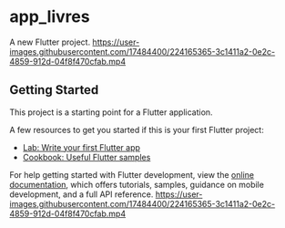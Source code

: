 # app_livres

A new Flutter project.
 https://user-images.githubusercontent.com/17484400/224165365-3c1411a2-0e2c-4859-912d-04f8f470cfab.mp4
## Getting Started

This project is a starting point for a Flutter application.

A few resources to get you started if this is your first Flutter project:

- [Lab: Write your first Flutter app](https://docs.flutter.dev/get-started/codelab)
- [Cookbook: Useful Flutter samples](https://docs.flutter.dev/cookbook)

For help getting started with Flutter development, view the
[online documentation](https://docs.flutter.dev/), which offers tutorials,
samples, guidance on mobile development, and a full API reference.
https://user-images.githubusercontent.com/17484400/224165365-3c1411a2-0e2c-4859-912d-04f8f470cfab.mp4
